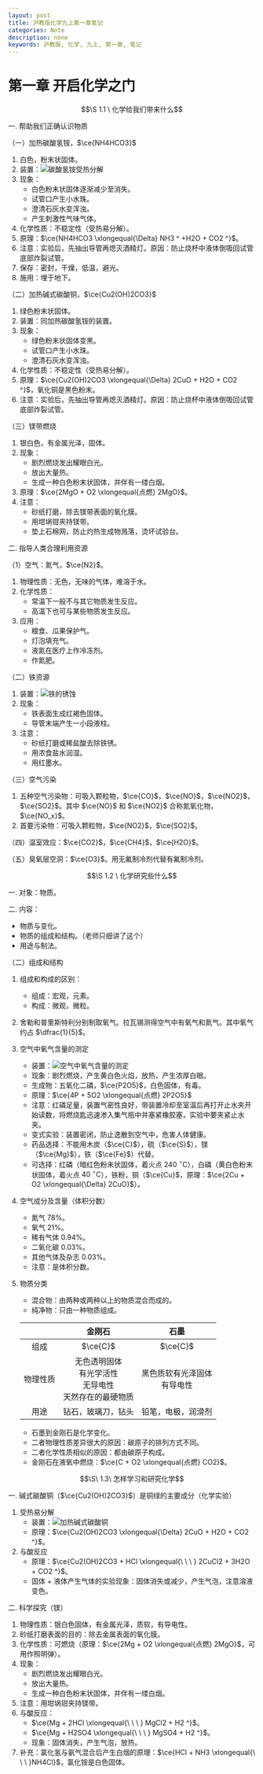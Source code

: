 ```yaml
---
layout: post
title: 沪教版化学九上第一章笔记
categories: Note
description: none
keywords: 沪教版, 化学, 九上, 第一章, 笔记
---
```


# 第一章 开启化学之门

$$\S 1.1 \ 化学给我们带来什么$$

一. 帮助我们正确认识物质

（一）加热碳酸氢铵，$\ce{NH4HCO3}$

1. 白色，粉末状固体。
2. 装置：![碳酸氢铵受热分解](https://z1.ax1x.com/2023/10/13/pipyJOO.png)
3. 现象：
    - 白色粉末状固体逐渐减少至消失。
    - 试管口产生小水珠。
    - 澄清石灰水变浑浊。
    - 产生刺激性气味气体。
4. 化学性质：不稳定性（受热易分解）。
5. 原理：$\ce{NH4HCO3 \xlongequal{\Delta} NH3 ^ +H2O + CO2 ^}$。
6. 注意：实验后，先抽出导管再熄灭酒精灯。原因：防止烧杯中液体倒吸回试管底部炸裂试管。
7. 保存：密封，干燥，低温，避光。
8. 施用：埋于地下。

（二）加热碱式碳酸铜，$\ce{Cu2(OH)2CO3}$

1. 绿色粉末状固体。
2. 装置：同加热碳酸氢铵的装置。
3. 现象：
    - 绿色粉末状固体变黑。
    - 试管口产生小水珠。
    - 澄清石灰水变浑浊。
4. 化学性质：不稳定性（受热易分解）。
5. 原理：$\ce{Cu2(OH)2CO3 \xlongequal{\Delta} 2CuO + H2O + CO2 ^}$，氧化铜是黑色粉末。
6. 注意：实验后，先抽出导管再熄灭酒精灯。原因：防止烧杯中液体倒吸回试管底部炸裂试管。

（三）镁带燃烧

1. 银白色，有金属光泽，固体。
2. 现象：
    - 剧烈燃烧发出耀眼白光。
    - 放出大量热。
    - 生成一种白色粉末状固体，并伴有一缕白烟。
3. 原理：$\ce{2MgO + O2 \xlongequal{点燃} 2MgO}$。
4. 注意：
    - 砂纸打磨，除去镁带表面的氧化膜。
    - 用坩埚钳夹持镁带。
    - 垫上石棉网，防止灼热生成物溅落，烫坏试验台。
  
二. 指导人类合理利用资源

（1）空气：氮气，$\ce{N2}$。

1. 物理性质：无色，无味的气体，难溶于水。
2. 化学性质：
    - 常温下一般不与其它物质发生反应。
    - 高温下也可与某些物质发生反应。
3. 应用：
    - 粮食、瓜果保护气。
    - 灯泡填充气。
    - 液氮在医疗上作冷冻剂。
    - 作氮肥。

（二）铁资源

1. 装置：![铁的锈蚀](https://z1.ax1x.com/2023/10/13/pipyQYR.png)
2. 现象：
    - 铁表面生成红褐色固体。
    - 导管末端产生一小段液柱。
3. 注意：
    - 砂纸打磨或稀盐酸去除铁锈。
    - 用浓食盐水润湿。
    - 用红墨水。

（三）空气污染

1. 五种空气污染物：可吸入颗粒物，$\ce{CO}$，$\ce{NO}$，$\ce{NO2}$，$\ce{SO2}$。其中 $\ce{NO}$ 和 $\ce{NO2}$ 合称氮氧化物，$\ce{NO_x}$。
2. 首要污染物：可吸入颗粒物，$\ce{NO2}$，$\ce{SO2}$。

（四）温室效应：$\ce{CO2}$，$\ce{CH4}$，$\ce{H2O}$。

（五）臭氧层空洞：$\ce{O3}$。用无氟制冷剂代替有氟制冷剂。

$$\S 1.2 \ 化学研究些什么$$

一. 对象：物质。

二. 内容：

- 物质与变化。
- 物质的组成和结构。（老师只细讲了这个）
- 用途与制法。

（二）组成和结构

1. 组成和构成的区别：
    - 组成：宏观，元素。
    - 构成：微观，微粒。
2. 舍勒和普里斯特利分别制取氧气。拉瓦锡测得空气中有氧气和氮气。其中氧气约占 $\dfrac{1}{5}$。
3. 空气中氧气含量的测定
    - 装置：![空气中氧气含量的测定](https://z1.ax1x.com/2023/10/13/pipylf1.png)
    - 现象：剧烈燃烧，产生黄白色火焰，放热，产生浓厚白眼。
    - 生成物：五氧化二磷，$\ce{P2O5}$，白色固体，有毒。
    - 原理：$\ce{4P + 5O2 \xlongequal{点燃} 2P2O5}$
    - 注意：红磷足量，装置气密性良好，带装置冷却至室温后再打开止水夹开始读数，将燃烧匙迅速渗入集气瓶中并塞紧橡胶塞，实验中要夹紧止水夹。
    - 变式实验：装置密闭，防止逸散到空气中，危害人体健康。
    - 药品选择：不能用木炭（$\ce{C}$），硫（$\ce{S}$），镁（$\ce{Mg}$），铁（$\ce{Fe}$）代替。
    - 可选择：红磷（暗红色粉末状固体，着火点 $240\  ^\circ \mathrm{C}$），白磷（黄白色粉末状固体，着火点 $40\  ^\circ \mathrm{C}$），铁粉，铜（$\ce{Cu}$，原理：$\ce{2Cu + O2 \xlongequal{\Delta} 2CuO}$）。
4. 空气成分及含量（体积分数）

    - 氮气 $78 \%$。
    - 氧气 $21 \%$。
    - 稀有气体 $0.94 \%$。
    - 二氧化碳 $0.03 \%$。
    - 其他气体及杂志 $0.03 \%$。
    - 注意：是体积分数。
5. 物质分类
    - 混合物：由两种或两种以上的物质混合而成的。
    - 纯净物：只由一种物质组成。

    |  | 金刚石 | 石墨 |
    | :-----------: | :-----------: | :-----------: |
    | 组成 | $\ce{C}$ | $\ce{C}$ |
    | 物理性质 | 无色透明固体<br>有光学活性<br>无导电性<br>天然存在的最硬物质  | 黑色质软有光泽固体<br>有导电性 |
    | 用途 | 钻石，玻璃刀，钻头 | 铅笔，电极，润滑剂 |

    - 石墨到金刚石是化学变化。
    - 二者物理性质差异很大的原因：碳原子的排列方式不同。
    - 二者化学性质相似的原因：都由碳原子构成。
    - 金刚石在液氧中燃烧：$\ce{C + O2 \xlongequal{点燃} CO2}$。

$$\S\ 1.3\ 怎样学习和研究化学$$

一. 碱式碳酸铜（$\ce{Cu2(OH)2CO3}$）是铜绿的主要成分（化学实验）

1. 受热易分解
    - 装置：![加热碱式碳酸铜](https://z1.ax1x.com/2023/10/14/pipqsmQ.png)
    - 原理：$\ce{Cu2(OH)2CO3 \xlongequal{\Delta} 2CuO + H2O + CO2 ^}$。
2. 与酸反应
    - 原理：$\ce{Cu2(OH)2CO3 + HCl \xlongequal{\ \ \ } 2CuCl2 + 3H2O + CO2 ^}$。
    - 固体 + 液体产生气体的实验现象：固体消失或减少，产生气泡，注意溶液变色。

二. 科学探究（镁）

1. 物理性质：银白色固体，有金属光泽，质软，有导电性。
2. 砂纸打磨表面的目的：除去金属表面的氧化膜。
3. 化学性质：可燃烧（原理：$\ce{2Mg + O2 \xlongequal{点燃} 2MgO}$，可用作照明弹）。
4. 现象：
    - 剧烈燃烧发出耀眼白光。
    - 放出大量热。
    - 生成一种白色粉末状固体，并伴有一缕白烟。
5. 注意：用坩埚钳夹持镁带。
6. 与酸反应：
    - $\ce{Mg + 2HCl \xlongequal{\ \ \ } MgCl2 + H2 ^}$。
    - $\ce{Mg + H2SO4 \xlongequal{\ \ \ } MgSO4 + H2 ^}$。
    - 现象：固体消失，产生气泡，放热。
7. 补充：氯化氢与氨气混合后产生白烟的原理：$\ce{HCl + NH3 \xlongequal{\ \ \ }NH4Cl}$，氯化铵是白色固体。
